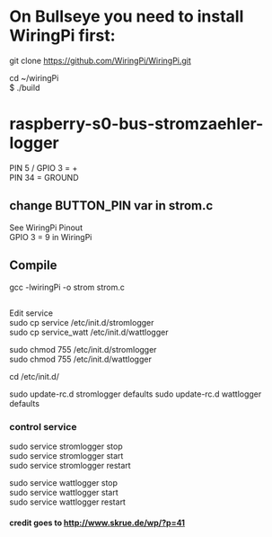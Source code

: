 # On Bullseye you need to install WiringPi first:

git clone https://github.com/WiringPi/WiringPi.git

cd ~/wiringPi  
$ ./build


# raspberry-s0-bus-stromzaehler-logger

PIN 5 / GPIO 3 = +  
PIN 34 = GROUND

## change BUTTON_PIN var in strom.c  
See WiringPi Pinout  
GPIO 3 = 9 in WiringPi  

## Compile
gcc -lwiringPi -o strom strom.c

##
Edit service  
sudo cp service /etc/init.d/stromlogger  
sudo cp service_watt /etc/init.d/wattlogger  

sudo chmod 755 /etc/init.d/stromlogger  
sudo chmod 755 /etc/init.d/wattlogger

cd /etc/init.d/  

sudo update-rc.d stromlogger defaults
sudo update-rc.d wattlogger defaults

### control service  
sudo service stromlogger stop  
sudo service stromlogger start  
sudo service stromlogger restart  


sudo service wattlogger stop  
sudo service wattlogger start  
sudo service wattlogger restart 


#### credit goes to http://www.skrue.de/wp/?p=41
